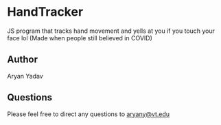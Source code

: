 # HandTracker
JS program that tracks hand movement and yells at you if you touch your face lol 
(Made when people still believed in COVID)

## Author 
Aryan Yadav 

## Questions 
Please feel free to direct any questions to aryany@vt.edu 
